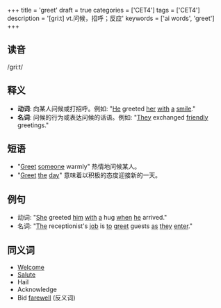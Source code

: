 +++
title = 'greet'
draft = true
categories = ['CET4']
tags = ['CET4']
description = '[griːt] vt.问候，招呼；反应'
keywords = ['ai words', 'greet']
+++

## 读音
/griːt/

## 释义
- **动词**: 向某人问候或打招呼。例如: "[He](/zh/post/he/) greeted [her](/zh/post/her/) [with](/zh/post/with/) [a](/zh/post/a/) [smile](/zh/post/smile/)."
- **名词**: 问候的行为或表达问候的话语。例如: "[They](/zh/post/they/) exchanged [friendly](/zh/post/friendly/) greetings."

## 短语
- "[Greet](/zh/post/greet/) [someone](/zh/post/someone/) warmly" 热情地问候某人。
- "[Greet](/zh/post/greet/) [the](/zh/post/the/) [day](/zh/post/day/)" 意味着以积极的态度迎接新的一天。

## 例句
- 动词: "[She](/zh/post/she/) greeted [him](/zh/post/him/) [with](/zh/post/with/) [a](/zh/post/a/) hug [when](/zh/post/when/) [he](/zh/post/he/) arrived."
- 名词: "[The](/zh/post/the/) receptionist's [job](/zh/post/job/) is [to](/zh/post/to/) [greet](/zh/post/greet/) guests [as](/zh/post/as/) [they](/zh/post/they/) [enter](/zh/post/enter/)."

## 同义词
- [Welcome](/zh/post/welcome/)
- [Salute](/zh/post/salute/)
- Hail
- Acknowledge
- Bid [farewell](/zh/post/farewell/) (反义词)
